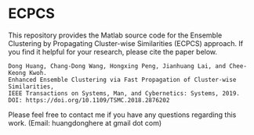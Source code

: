 # ECPCS

This repository provides the Matlab source code for the Ensemble Clustering by Propagating Cluster-wise Similarities (ECPCS) approach. 
If you find it helpful for your research, please cite the paper below. 

```
Dong Huang, Chang-Dong Wang, Hongxing Peng, Jianhuang Lai, and Chee-Keong Kwoh. 
Enhanced Ensemble Clustering via Fast Propagation of Cluster-wise Similarities, 
IEEE Transactions on Systems, Man, and Cybernetics: Systems, 2019.
DOI: https://doi.org/10.1109/TSMC.2018.2876202
```

Please feel free to contact me if you have any questions regarding this work. (Email: huangdonghere at gmail dot com)
